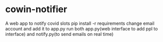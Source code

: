 # cowin-notifier
A web app to notify covid slots 
pip install -r requirements 
change email account and add it to app.py
run both app.py(web interface to add ppl to interface) and notify.py(to send emails on real time)

